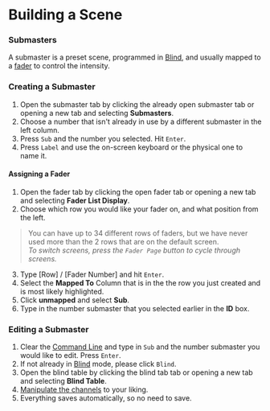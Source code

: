 # Building a Scene

### Submasters

A submaster is a preset scene, programmed in [Blind](../Glossary/mode.md), and usually mapped to a [fader](../Glossary/faders.md) to control the intensity.

### Creating a Submaster

1. Open the submaster tab by clicking the already open submaster tab or opening a new tab and selecting **Submasters**.
2. Choose a number that isn't already in use by a different submaster in the left column. 
3. Press `Sub` and the number you selected. Hit `Enter`.
4. Press `Label` and use the on-screen keyboard or the physical one to name it.

#### Assigning a Fader

1. Open the fader tab by clicking the open fader tab or opening a new tab and selecting **Fader List Display**.
2. Choose which row you would like your fader on, and what position from the left. 
> You can have up to 34 different rows of faders, but we have never used more than the 2 rows that are on the default screen.
> <br> *To switch screens, press the `Fader Page` button to cycle through screens.*
3. Type [Row] / [Fader Number] and hit `Enter`.
4. Select the **Mapped To** Column that is in the the row you just created and is most likely highlighted. 
5. Click **unmapped** and select **Sub**.
6. Type in the number submaster that you selected earlier in the **ID** box. 

### Editing a Submaster

1. Clear the [Command Line](../Glossary/cmdLine.md) and type in `Sub` and the number submaster you would like to edit. Press `Enter`.
2. If not already in [Blind](../Glossary/mode.md) mode, please click `Blind`.
3. Open the blind table by clicking the blind tab tab or opening a new tab and selecting **Blind Table**.
4. [Manipulate the channels](./channels.md) to your liking.
5. Everything saves automatically, so no need to save.